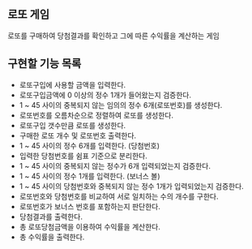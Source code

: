 ## 로또 게임
로또를 구매하여 당첨결과를 확인하고 그에 따른 수익률을 계산하는 게임

## 구현할 기능 목록
- 로또구입에 사용할 금액을 입력한다.
- 로또구입금액에 0 이상의 정수 1개가 들어왔는지 검증한다.
- 1 ~ 45 사이의 중복되지 않는 임의의 정수 6개(로또번호)를 생성한다.
- 로또번호를 오름차순으로 정렬하여 로또를 생성한다.
- 로또구입 갯수만큼 로또를 생성한다.
- 구매한 로또 개수 및 로또번호 출력한다.
- 1 ~ 45 사이의 정수 6개를 입력한다. (당첨번호)
- 입력한 당첨번호를 쉼표 기준으로 분리한다.
- 1 ~ 45 사이의 중복되지 않는 정수가 6개 입력되었는지 검증한다.
- 1 ~ 45 사이의 정수 1개를 입력한다. (보너스 볼)
- 1 ~ 45 사이의 당첨번호와 중복되지 않는 정수 1개가 입력되었는지 검증한다.
- 로또번호와 당첨번호를 비교하여 서로 일치하는 수의 개수를 구한다.
- 로또번호가 보너스 번호를 포함하는지 판단한다. 
- 당첨결과를 출력한다.
- 총 로또당첨금액을 이용하여 수익률을 계산한다.
- 총 수익률을 출력한다.